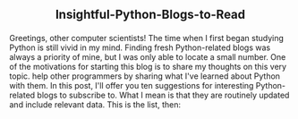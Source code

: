 <h2><p align="center">Insightful-Python-Blogs-to-Read</p></h2>
Greetings, other computer scientists! The time when I first began studying Python is still vivid in my mind. Finding fresh Python-related blogs was always a priority of mine, but I was only able to locate a small number. One of the motivations for starting this blog is to share my thoughts on this very topic. help other programmers by sharing what I've learned about Python with them. In this post, I'll offer you ten suggestions for interesting Python-related blogs to subscribe to. What I mean is that they are routinely updated and include relevant data. This is the list, then:

